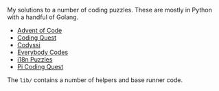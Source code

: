 My solutions to a number of coding puzzles.
These are mostly in Python with a handful of Golang.

* [Advent of Code](http://adventofcode.com/)
* [Coding Quest](https://codingquest.io/)
* [Codyssi](https://codyssi.com/)
* [Everybody Codes](https://everybody.codes/)
* [i18n Puzzles](https://i18n-puzzles.com/)
* [Pi Coding Quest](https://ivanr3d.com/projects/pi/)

The `lib/` contains a number of helpers and base runner code.

